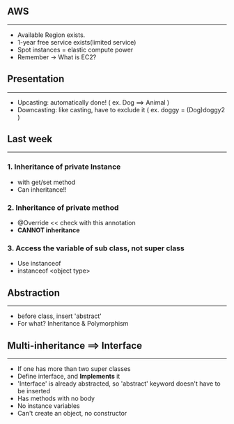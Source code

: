 ## AWS
---
- Available Region exists.
- 1-year free service exists(limited service)
- Spot instances = elastic compute power
- Remember -> What is EC2?


## Presentation
---
- Upcasting: automatically done! ( ex. Dog ==> Animal )
- Downcasting: like casting, have to exclude it ( ex. doggy = (Dog)doggy2 )


## Last week
---
### 1. Inheritance of private Instance
  - with get/set method
  - Can inheritance!!

### 2. Inheritance of private method
  - @Override << check with this annotation
  - __CANNOT inheritance__

### 3. Access the variable of sub class, not super class
  - Use instanceof
  - <Supertype object> instanceof \<object type>

## Abstraction
---
- before class, insert 'abstract'
- For what? Inheritance & Polymorphism

## Multi-inheritance ==> Interface
---
- If one has more than two super classes
- Define interface, and __Implements__ it
- 'Interface' is already abstracted, so 'abstract' keyword doesn't have to be inserted
- Has methods with no body
- No instance variables
- Can't create an object, no constructor
